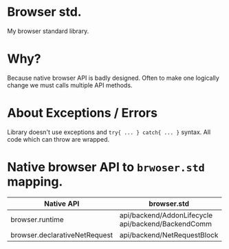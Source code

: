 # Browser std.
My browser standard library.

# Why?
Because native browser API is badly designed. Often to make one logically change we must calls multiple API methods. 

# About Exceptions / Errors
Library doesn't use exceptions and `try{ ... } catch{ ... }` syntax. All code which can throw are wrapped.

# Native browser API to `brwoser.std` mapping.
| Native API | browser.std |
|-|-|
|browser.runtime|api/backend/AddonLifecycle <br> api/backend/BackendComm|
|browser.declarativeNetRequest|api/backend/NetRequestBlock|